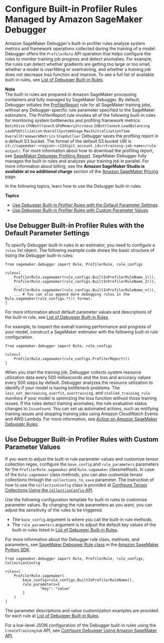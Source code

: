 # Configure Built\-in Profiler Rules Managed by Amazon SageMaker Debugger<a name="use-debugger-built-in-profiler-rules"></a>

Amazon SageMaker Debugger's built\-in profiler rules analyze system metrics and framework operations collected during the training of a model\. Debugger offers the `ProfilerRule` API operation that helps configure the rules to monitor training job progress and detect anomalies\. For example, the rules can detect whether gradients are getting too large or too small, whether a model is overfitting or overtraining, and whether a training job does not decrease loss function and improve\. To see a full list of available built\-in rules, see [List of Debugger Built\-in Rules](debugger-built-in-rules.md)\.

**Note**  
The built\-in rules are prepared in Amazon SageMaker processing containers and fully managed by SageMaker Debugger\. By default, Debugger initiates the [ProfilerReport](debugger-built-in-rules.md#profiler-report) rule for all SageMaker training jobs, without any Debugger\-specific rule parameter specified to the SageMaker estimators\. The ProfilerReport rule invokes all of the following built\-in rules for monitoring system bottlenecks and profiling framework metrics:   
`BatchSize`
`CPUBottleneck`
`GPUMemoryIncrease`
`IOBottleneck`
`LoadBalancing`
`LowGPUUtilization`
`OverallSystemUsage`
`MaxInitializationTime`
`OverallFrameworkMetrics`
`StepOutlier`
Debugger saves the profiling report in a default S3 bucket\. The format of the default S3 bucket URI is `s3://sagemaker-<region>-<12digit_account_id>/<training-job-name>/rule-output/`\. For more information about how to download the profiling report, see [SageMaker Debugger Profiling Report](debugger-profiling-report.md)\. SageMaker Debugger fully manages the built\-in rules and analyzes your training job in parallel\. For more information about billing, see the **Amazon SageMaker Studio is available at no additional charge** section of the [Amazon SageMaker Pricing](https://aws.amazon.com/sagemaker/pricing/) page\.

In the following topics, learn how to use the Debugger built\-in rules\.

**Topics**
+ [Use Debugger Built\-in Profiler Rules with the Default Parameter Settings](#debugger-built-in-profiler-rules-configuration)
+ [Use Debugger Built\-in Profiler Rules with Custom Parameter Values](#debugger-built-in-profiler-rules-configuration-param-change)

## Use Debugger Built\-in Profiler Rules with the Default Parameter Settings<a name="debugger-built-in-profiler-rules-configuration"></a>

To specify Debugger built\-in rules in an estimator, you need to configure a `rules` list object\. The following example code shows the basic structure of listing the Debugger built\-in rules:

```
from sagemaker.debugger import Rule, ProfilerRule, rule_configs

rules=[
    ProfilerRule.sagemaker(rule_configs.BuiltInProfilerRuleName_1()),
    ProfilerRule.sagemaker(rule_configs.BuiltInProfilerRuleName_2()),
    ...
    ProfilerRule.sagemaker(rule_configs.BuiltInProfilerRuleName_n()),
    ... # You can also append more debugging rules in the Rule.sagemaker(rule_configs.*()) format.
]
```

For more information about default parameter values and descriptions of the built\-in rule, see [List of Debugger Built\-in Rules](debugger-built-in-rules.md)\.

For example, to inspect the overall training performance and progress of your model, construct a SageMaker estimator with the following built\-in rule configuration\. 

```
from sagemaker.debugger import Rule, rule_configs

rules=[
    ProfilerRule.sagemaker(rule_configs.ProfilerReport())
]
```

When you start the training job, Debugger collects system resource utilization data every 500 milliseconds and the loss and accuracy values every 500 steps by default\. Debugger analyzes the resource utilization to identify if your model is having bottleneck problems\. The `loss_not_decreasing`, `overfit`, `overtraining`, and `stalled_training_rule` monitors if your model is optimizing the loss function without those training issues\. If the rules detect training anomalies, the rule evaluation status changes to `IssueFound`\. You can set up automated actions, such as notifying training issues and stopping training jobs using Amazon CloudWatch Events and AWS Lambda\. For more information, see [Action on Amazon SageMaker Debugger Rules](debugger-action-on-rules.md)\.



## Use Debugger Built\-in Profiler Rules with Custom Parameter Values<a name="debugger-built-in-profiler-rules-configuration-param-change"></a>

If you want to adjust the built\-in rule parameter values and customize tensor collection regex, configure the `base_config` and `rule_parameters` parameters for the `ProfilerRule.sagemaker` and `Rule.sagemaker` classmethods\. In case of the `Rule.sagemaker` class methods, you can also customize tensor collections through the `collections_to_save` parameter\. The instruction of how to use the `CollectionConfig` class is provided at [Configure Tensor Collections Using the `CollectionConfig` API](debugger-configure-hook.md#debugger-configure-tensor-collections)\. 

Use the following configuration template for built\-in rules to customize parameter values\. By changing the rule parameters as you want, you can adjust the sensitivity of the rules to be triggered\. 
+ The `base_config` argument is where you call the built\-in rule methods\.
+ The `rule_parameters` argument is to adjust the default key values of the built\-in rules listed in [List of Debugger Built\-in Rules](debugger-built-in-rules.md)\.

For more information about the Debugger rule class, methods, and parameters, see [SageMaker Debugger Rule class](https://sagemaker.readthedocs.io/en/stable/api/training/debugger.html) in the [Amazon SageMaker Python SDK](https://sagemaker.readthedocs.io)\.

```
from sagemaker.debugger import Rule, ProfilerRule, rule_configs, CollectionConfig

rules=[
    ProfilerRule.sagemaker(
        base_config=rule_configs.BuiltInProfilerRuleName(),
        rule_parameters={
                "key": "value"
        }
    )
]
```

The parameter descriptions and value customization examples are provided for each rule at [List of Debugger Built\-in Rules](debugger-built-in-rules.md)\.

For a low\-level JSON configuration of the Debugger built\-in rules using the `CreateTrainingJob` API, see [Configure Debugger Using Amazon SageMaker API](debugger-createtrainingjob-api.md)\.
